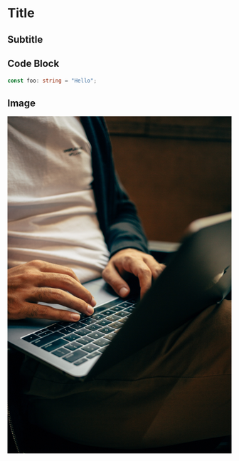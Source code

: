 # Title

## Subtitle

## Code Block

```typescript
const foo: string = "Hello";
```

## Image
![a](./image.jpg)
